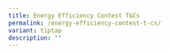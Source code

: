 ```yaml
---
title: Energy Efficiency Contest T&Cs
permalink: /energy-efficiency-contest-t-cs/
variant: tiptap
description: ""
---
```


